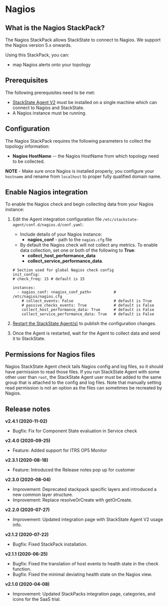 # Nagios

## What is the Nagios StackPack?

The Nagios StackPack allows StackState to connect to Nagios. We support the Nagios version 5.x onwards.

Using this StackPack, you can:

* map Nagios alerts onto your topology

## Prerequisites

The following prerequisites need to be met:

* [StackState Agent V2](/stackpacks/integrations/agent.md) must be installed on a single machine which can connect to Nagios and StackState.
* A Nagios instance must be running.

## Configuration

The Nagios StackPack requires the following parameters to collect the topology information:

* **Nagios HostName** -- the Nagios HostName from which topology need to be collected.

**NOTE** - Make sure once Nagios is installed properly, you configure your `hostname` and rename from `localhost` to proper fully qualified domain name.

## Enable Nagios integration

To enable the Nagios check and begin collecting data from your Nagios instance:

1. Edit the Agent integration configuration file `/etc/stackstate-agent/conf.d/nagios.d/conf.yaml`:
    - Include details of your Nagios instance: 
        - **nagios_conf** - path to the `nagios.cfg` file
    - By default the Nagios check will not collect any metrics. To enable data collection, set one or both of the following to **True**:
        - **collect_host_performance_data**
        - **collect_service_performance_data**.
        
    ```text
    # Section used for global Nagios check config
    init_config:
    # check_freq: 15 # default is 15
    
    instances:
      - nagios_conf: <nagios_conf_path>          # /etc/nagios/nagios.cfg
        # collect_events: False                  # default is True
        # passive_checks_events: True            # default is False
        collect_host_performance_data: True      # default is False
        collect_service_performance_data: True   # default is False
    ```

3. [Restart the StackState Agent\(s\)](/stackpacks/integrations/agent.md#start-stop-restart-the-stackstate-agent) to publish the configuration changes.
4. Once the Agent is restarted, wait for the Agent to collect data and send it to StackState.

## Permissions for Nagios files

Nagios StackState Agent check tails Nagios config and log files, so it should have permission to read those files. If you run StackState Agent with some other user than `root`, the StackState Agent user must be added to the same group that is attached to the config and log files. Note that manually setting read permission is not an option as the files can sometimes be recreated by Nagios.

## Release notes

**v2.4.1 (2020-11-02)**

- Bugfix: Fix for Component State evaluation in Service check

**v2.4.0 (2020-09-25)**

- Feature: Added support for ITRS OP5 Monitor

**v2.3.1 (2020-08-18)**

- Feature: Introduced the Release notes pop up for customer

**v2.3.0 (2020-08-04)**

- Improvement: Deprecated stackpack specific layers and introduced a new common layer structure.
- Improvement: Replace resolveOrCreate with getOrCreate.

**v2.2.0 (2020-07-27)**

- Improvement: Updated integration page with StackState Agent V2 usage info.

**v2.1.2 (2020-07-22)**

- Bugfix: Fixed StackPack installation.

**v2.1.1 (2020-06-25)**

- Bugfix: Fixed the translation of host events to health state in the check function.
- Bugfix: Fixed the minimal deviating health state on the Nagios view.

**v2.1.0 (2020-04-08)**

- Improvement: Updated StackPacks integration page, categories, and icons for the SaaS trial.
